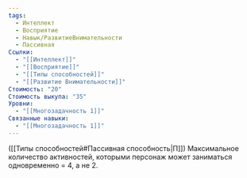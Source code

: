 ```yaml
---
tags:
  - Интеллект
  - Восприятие
  - Навык/РазвитиеВнимательности
  - Пассивная
Ссылки:
  - "[[Интеллект]]"
  - "[[Восприятие]]"
  - "[[Типы способностей]]"
  - "[[Развитие Внимательности]]"
Стоимость: "20"
Стоимость выкупа: "35"
Уровни:
  - "[[Многозадачность 1]]"
Связанные навыки:
  - "[[Многозадачность 1]]"
---
```

([[Типы способностей#Пассивная способность|П]]) Максимальное количество активностей, которыми персонаж может заниматься одновременно = 4,  а не 2. 